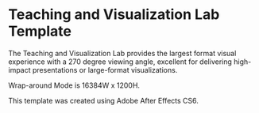 # Teaching and Visualization Lab Template

The Teaching and Visualization Lab provides the largest format visual experience with a 270 degree viewing angle, excellent for delivering high-impact presentations or large-format visualizations.

Wrap-around Mode is 16384W x 1200H.

This template was created using Adobe After Effects CS6.

